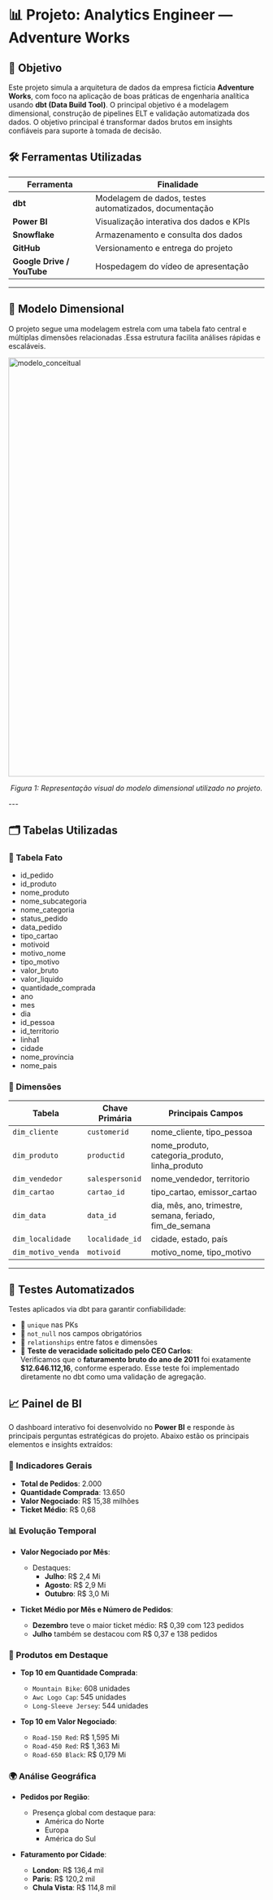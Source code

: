 # 📊 Projeto: Analytics Engineer — Adventure Works

## 🎯 Objetivo

Este projeto simula a arquitetura de dados da empresa fictícia **Adventure Works**, com foco na aplicação de boas práticas de engenharia analítica usando **dbt (Data Build Tool)**. O principal objetivo é a modelagem dimensional, construção de pipelines ELT e validação automatizada dos dados.  O objetivo principal é transformar dados brutos em insights confiáveis para suporte à tomada de decisão.

## 🛠️ Ferramentas Utilizadas

| Ferramenta           | Finalidade                                               |
|----------------------|----------------------------------------------------------|
| **dbt**              | Modelagem de dados, testes automatizados, documentação   |
| **Power BI**         | Visualização interativa dos dados e KPIs                 |
| **Snowflake**  | Armazenamento e consulta dos dados                       |
| **GitHub**           | Versionamento e entrega do projeto                       |
| **Google Drive / YouTube** | Hospedagem do vídeo de apresentação              |

---

## 🧠 Modelo Dimensional

O projeto segue uma modelagem estrela com uma tabela fato central e múltiplas dimensões relacionadas .Essa estrutura facilita análises rápidas e escaláveis.

<img width="770" height="823" alt="modelo_conceitual" src="https://github.com/user-attachments/assets/fd14d1c1-2049-4a02-a7f5-dd5974464589" />

<p align="center"><em>Figura 1: Representação visual do modelo dimensional utilizado no projeto.</em></p>
---

## 🗂️ Tabelas Utilizadas

### 🧾 Tabela Fato

- id_pedido
- id_produto
- nome_produto
- nome_subcategoria
- nome_categoria
- status_pedido
- data_pedido
- tipo_cartao
- motivoid
- motivo_nome
- tipo_motivo
- valor_bruto
- valor_liquido
- quantidade_comprada
- ano
- mes
- dia
- id_pessoa
- id_territorio
- linha1
- cidade
- nome_provincia
- nome_pais



### 🧱 Dimensões

| Tabela              | Chave Primária      | Principais Campos                 |
|---------------------|---------------------|-----------------------------------|
| `dim_cliente`       | `customerid`        | nome_cliente, tipo_pessoa         |
| `dim_produto`       | `productid`         | nome_produto, categoria_produto, linha_produto |
| `dim_vendedor`      | `salespersonid`     | nome_vendedor, territorio         |
| `dim_cartao`        | `cartao_id`         | tipo_cartao, emissor_cartao       |
| `dim_data`          | `data_id`           | dia, mês, ano, trimestre, semana, feriado, fim_de_semana |
| `dim_localidade`    | `localidade_id`     | cidade, estado, país              |
| `dim_motivo_venda`  | `motivoid`          | motivo_nome, tipo_motivo          |

---

## 🧪 Testes Automatizados

Testes aplicados via dbt para garantir confiabilidade:

- 🔹 `unique` nas PKs
- 🔹 `not_null` nos campos obrigatórios
- 🔹 `relationships` entre fatos e dimensões
- 🔹 **Teste de veracidade solicitado pelo CEO Carlos**:  
  Verificamos que o **faturamento bruto do ano de 2011** foi exatamente **$12.646.112,16**, conforme esperado. Esse teste foi implementado diretamente no dbt como uma validação de agregação.


## 📈 Painel de BI

O dashboard interativo foi desenvolvido no **Power BI** e responde às principais perguntas estratégicas do projeto. Abaixo estão os principais elementos e insights extraídos:

### 🔹 Indicadores Gerais

- **Total de Pedidos**: 2.000  
- **Quantidade Comprada**: 13.650  
- **Valor Negociado**: R$ 15,38 milhões  
- **Ticket Médio**: R$ 0,68  

### 📊 Evolução Temporal

- **Valor Negociado por Mês**:
  - Destaques:  
    - **Julho**: R$ 2,4 Mi  
    - **Agosto**: R$ 2,9 Mi  
    - **Outubro**: R$ 3,0 Mi  

- **Ticket Médio por Mês e Número de Pedidos**:
  - **Dezembro** teve o maior ticket médio: R$ 0,39 com 123 pedidos  
  - **Julho** também se destacou com R$ 0,37 e 138 pedidos  

### 🥇 Produtos em Destaque

- **Top 10 em Quantidade Comprada**:
  - `Mountain Bike`: 608 unidades  
  - `Awc Logo Cap`: 545 unidades  
  - `Long-Sleeve Jersey`: 544 unidades  

- **Top 10 em Valor Negociado**:
  - `Road-150 Red`: R$ 1,595 Mi  
  - `Road-450 Red`: R$ 1,363 Mi  
  - `Road-650 Black`: R$ 0,179 Mi  

### 🌍 Análise Geográfica

- **Pedidos por Região**:
  - Presença global com destaque para:
    - América do Norte
    - Europa
    - América do Sul

- **Faturamento por Cidade**:
  - **London**: R$ 136,4 mil  
  - **Paris**: R$ 120,2 mil  
  - **Chula Vista**: R$ 114,8 mil  




